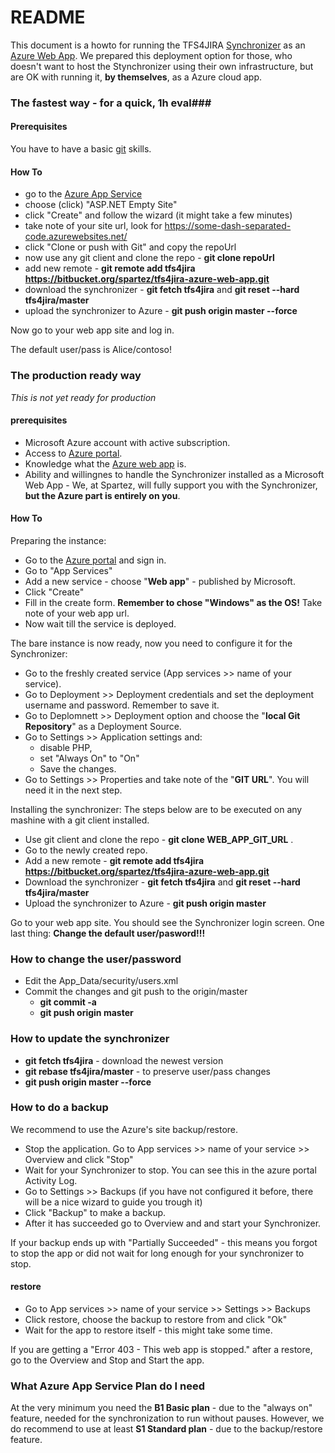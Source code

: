 # README #

This document is a howto for running the TFS4JIRA [Synchronizer](https://spartez.com/products/tfs4jira) as an [Azure Web App](https://azure.microsoft.com/en-us/services/app-service/web/).
We prepared this deployment option for those, who doesn't want to host the Stynchronizer using their own infrastructure, 
but are OK with running it, **by themselves**, as a Azure cloud app.

### The fastest way - for a quick, 1h eval###

#### Prerequisites ####

You have to have a basic [git](https://git-scm.com/) skills.

#### How To ####

* go to the [Azure App Service](https://azure.microsoft.com/en-us/try/app-service/web/?language=cs)
* choose (click) "ASP.NET Empty Site"
* click "Create" and follow the wizard (it might take a few minutes)
* take note of your site url, look for https://some-dash-separated-code.azurewebsites.net/
* click "Clone or push with Git" and copy the repoUrl
* now use any git client and clone the repo - **git clone repoUrl**
* add new remote - **git remote add tfs4jira https://bitbucket.org/spartez/tfs4jira-azure-web-app.git**
* download the synchronizer - **git fetch tfs4jira**  and **git reset --hard tfs4jira/master**
* upload the synchronizer to Azure - **git push origin master --force**

Now go to your web app site and log in.

The default user/pass is Alice/contoso!


### The production ready way ###

*This is not yet ready for production*

#### prerequisites ####

* Microsoft Azure account with active subscription.
* Access to [Azure portal](https://portal.azure.com).
* Knowledge what the [Azure web app](https://docs.microsoft.com/en-us/azure/app-service/app-service-web-overview) is. 
* Ability and willingnes to handle the Synchronizer installed as a Microsoft Web App - We, at Spartez, will fully support you with the Synchronizer, **but the Azure part is entirely on you**.

#### How To ####

Preparing the instance:

* Go to the [Azure portal](https://portal.azure.com) and sign in.
* Go to "App Services" 
* Add a new service - choose "**Web app**" - published by Microsoft.
* Click "Create"
* Fill in the create form. **Remember to chose "Windows" as the OS!** Take note of your web app url.
* Now wait till the service is deployed.

The bare instance is now ready, now you need to configure it for the Synchronizer:

* Go to the freshly created service (App services >> name of your service).
* Go to Deployment >> Deployment credentials and set the deployment username and password. Remember to save it.
* Go to Deplomnett >> Deployment option and choose the "**local Git Repository**" as a Deployment Source.
* Go to Settings >> Application settings and: 
    * disable PHP,
    * set "Always On" to "On"
    * Save the changes.
* Go to Settings >> Properties and take note of the "**GIT URL**". You will need it in the next step.

Installing the synchronizer:
The steps below are to be executed on any mashine with a git client installed.

* Use git client and clone the repo - **git clone WEB_APP_GIT_URL** . 
* Go to the newly created repo. 
* Add a new remote - **git remote add tfs4jira https://bitbucket.org/spartez/tfs4jira-azure-web-app.git**
* Download the synchronizer - **git fetch tfs4jira**  and **git reset --hard tfs4jira/master**
* Upload the synchronizer to Azure - **git push origin master**

Go to your web app site. You should see the Synchronizer login screen.
One last thing: **Change the default user/pasword!!!**

### How to change the user/password ###

* Edit the App_Data/security/users.xml
* Commit the changes and git push to the origin/master  
    * **git commit -a** 
    * **git push origin master**

### How to update the synchronizer ###

* **git fetch tfs4jira** - download the newest version
* **git rebase tfs4jira/master** - to preserve user/pass changes
* **git push origin master --force**

### How to do a backup ###
We recommend to use the Azure's site backup/restore.

* Stop the application. Go to App services >> name of your service >> Overview and click "Stop"
* Wait for your Synchronizer to stop. You can see this in the azure portal Activity Log.
* Go to Settings >> Backups (if you have not configured it before, there will be a nice wizard to guide you trough it)
* Click "Backup" to make a backup.
* After it has succeeded go to Overview and and start your Synchronizer.

If your backup ends up with "Partially Succeeded" - this means you forgot to stop the app or did not wait for long enough for your synchronizer to stop.

#### restore ###

* Go to App services >> name of your service >> Settings >> Backups
* Click restore, choose the backup to restore from and click "Ok"
* Wait for the app to restore itself - this might take some time. 

If you are getting a "Error 403 - This web app is stopped." after a restore, go to the Overview and Stop and Start the app.

### What Azure App Service Plan do I need ###

At the very minimum you need the **B1 Basic plan** - due to the "always on" feature, needed for the synchronization to run without pauses.
However, we do recommend to use at least **S1 Standard plan** - due to the backup/restore feature.

